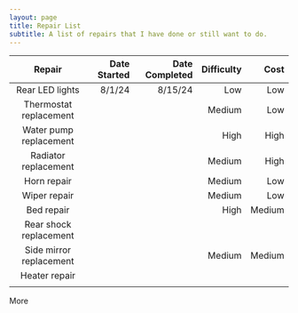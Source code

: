 ```yaml
---
layout: page
title: Repair List
subtitle: A list of repairs that I have done or still want to do.
---
```


| Repair | Date Started |Date Completed |Difficulty | Cost |
|:--------:| -------------:|-------------:|---------:|---------:|
| Rear LED lights | 8/1/24 | 8/15/24 | Low | Low |
| Thermostat replacement | | | Medium | Low |
| Water pump replacement | | | High | High |
| Radiator replacement | | | Medium | High |
| Horn repair  ||| Medium | Low |
| Wiper repair ||| Medium | Low |
| Bed repair ||| High | Medium |
| Rear shock replacement |||||
| Side mirror replacement ||| Medium | Medium |
| Heater repair |||||
||||||

More
<!--stackedit_data:
eyJoaXN0b3J5IjpbMzkyMjU5NzE5LDY4MzExNzI5MiwtMTY3MT
Y1NDEwMywtOTkzODIwMTcwLDIwNDA4NTM4NzFdfQ==
-->